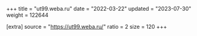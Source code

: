 +++
title = "ut99.weba.ru"
date = "2022-03-22"
updated = "2023-07-30"
weight = 122644

[extra]
source = "https://ut99.weba.ru/"
ratio = 2
size = 120
+++
